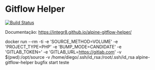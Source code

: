 # Gitflow Helper

[![Build Status](https://travis-ci.org/integr8/alpine-gitflow-helper.svg?branch=development)](https://travis-ci.org/integr8/alpine-gitflow-helper)

Documentação: https://integr8.github.io/alpine-gitflow-helper/


docker run --rm -ti -e 'SOURCE_METHOD=VOLUME' -e 'PROJECT_TYPE=PHP' -e 'BUMP_MODE=CANDIDATE' -e 'GITLAB_TOKEN=' -e 'GITLAB_URL=https://gitlab.com' -v $(pwd):/opt/source -v /home/diego/.ssh/id_rsa:/root/.ssh/id_rsa alpine-gitflow-helper bugfix start teste

